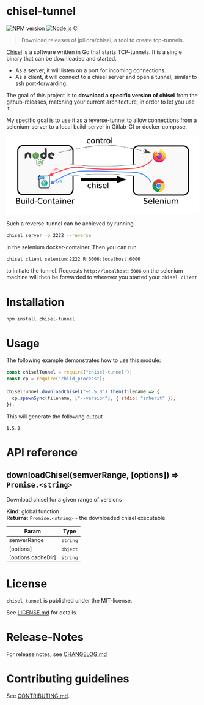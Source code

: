 # chisel-tunnel

[![NPM version](https://img.shields.io/npm/v/chisel-tunnel.svg)](https://npmjs.com/package/chisel-tunnel) ![Node.js CI](https://github.com/nknapp/node-chisel-tunnel/workflows/Node.js%20CI/badge.svg)

> Download releases of jpillora/chisel, a tool to create tcp-tunnels.

[Chisel](https://github.com/jpillora/chisel) is a software written in Go that starts TCP-tunnels. It is a single binary that can be downloaded and started.

- As a server, it will listen on a port for incoming connections.
- As a client, it will connect to a chisel server and open a tunnel, similar to ssh port-forwarding.

The goal of this project is to **download a specific version of chisel** from the github-releases, matching your current architecture, in order to let you use it.

My specific goal is to use it as a reverse-tunnel to allow connections from a selenium-server to a local build-server in Gitlab-CI or docker-compose.

![](docs/reverse-tunnel.png)

Such a reverse-tunnel can be achieved by running

```bash
chisel server -p 2222 --reverse
```

in the selenium docker-container. Then you can run

```bash
chisel client selenium:2222 R:6006:localhost:6006
```

to initiate the tunnel. Requests `http://localhost:6006` on the selenium machine will then be forwarded to wherever you started your `chisel client`

# Installation

```
npm install chisel-tunnel
```

# Usage

The following example demonstrates how to use this module:

```js
const chiselTunnel = require("chisel-tunnel");
const cp = require("child_process");

chiselTunnel.downloadChisel("~1.5.0").then(filename => {
  cp.spawnSync(filename, ["--version"], { stdio: "inherit" });
});
```

This will generate the following output

```
1.5.2
```

# API reference

<a name="downloadChisel"></a>

## downloadChisel(semverRange, [options]) ⇒ <code>Promise.&lt;string&gt;</code>

Download chisel for a given range of versions

**Kind**: global function  
**Returns**: <code>Promise.&lt;string&gt;</code> - the downloaded chisel executable

| Param              | Type                |
| ------------------ | ------------------- |
| semverRange        | <code>string</code> |
| [options]          | <code>object</code> |
| [options.cacheDir] | <code>string</code> |

# License

`chisel-tunnel` is published under the MIT-license.

See [LICENSE.md](LICENSE.md) for details.

# Release-Notes

For release notes, see [CHANGELOG.md](CHANGELOG.md)

# Contributing guidelines

See [CONTRIBUTING.md](CONTRIBUTING.md).
